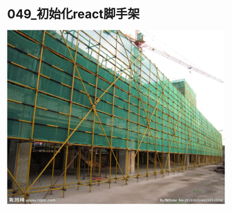 # 049_初始化react脚手架



![img](img/pic34.nipic.com&app=2002&size=f9999,10000&q=a80&n=0&g=0n&fmt=jpeg)



